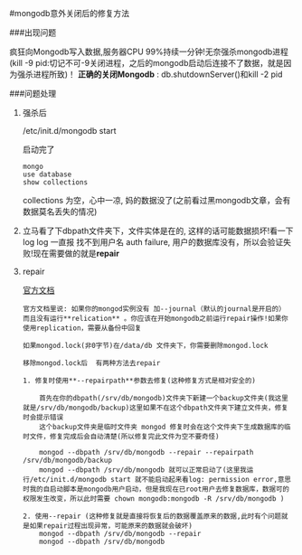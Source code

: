 #mongodb意外关闭后的修复方法

###出现问题

疯狂向Mongodb写入数据,服务器CPU 99%持续一分钟!无奈强杀mongodb进程(kill -9 pid:切记不可-9关闭进程，之后的mongodb启动后连接不了数据，就是因为强杀进程所致)！
**正确的关闭Mongodb** : db.shutdownServer()和kill -2 pid
    
###问题处理

    
 1. 强杀后

    /etc/init.d/mongodb start

    启动完了
        
        mongo
        use database
        show collections
    
    collections 为空，心中一凉, 妈的数据没了(之前看过黑mongodb文章，会有数据莫名丢失的情况)

 2. 立马看了下dbpath文件夹下，文件实体是在的, 这样的话可能数据损坏!看一下log
    log 一直报 找不到用户名 auth failure, 用户的数据库没有，所以会验证失败!现在需要做的就是**repair**

 3. repair 

	[官方文档](http://docs.mongodb.org/manual/tutorial/recover-data-following-unexpected-shutdown/)
        
        官方文档里说: 如果你的mongod实例没有 加--journal（默认的journal是开启的） 而且没有运行**relication** 。你应该在开始mongodb之前运行repair操作!如果你使用replication，需要从备份中回复
		
        如果mongod.lock(非0字节)在/data/db 文件夹下，你需要删除mongod.lock  
		
        移除mongod.lock后  有两种方法去repair 
								                      
        1. 修复时使用**--repairpath**参数去修复(这种修复方式是相对安全的)
			
            首先在你的dbpath(/srv/db/mongodb)文件夹下新建一个backup文件夹(我这里就是/srv/db/mongodb/backup)这里如果不在这个dbpath文件夹下建立文件夹，修复时会提示错误
            这个backup文件夹是临时文件夹 mongod 修复时会在这个文件夹下生成数据库的临时文件，修复完成后会自动清楚(所以修复完此文件为空不要奇怪)

            mongod --dbpath /srv/db/mongodb --repair --repairpath /srv/db/mongodb/backup
            mongod --dbpath /srv/db/mongodb 就可以正常启动了(这里我运行/etc/init.d/mongodb start 就不能启动起来看log: permission error,意思时我的自启动脚本是mongodb用户启动，但是我现在已root用户去修复数据库，数据可的权限发生改变，所以此时需要 chown mongodb:mongodb -R /srv/db/mongodb )
	       
        2. 使用--repair (这种修复就是直接将恢复后的数据覆盖原来的数据,此时有个问题就是如果repair过程出现异常，可能原来的数据就会破坏)
            mongod --dbpath /srv/db/mongodb --repair
            mongod --dbpath /srv/db/mongodb 

